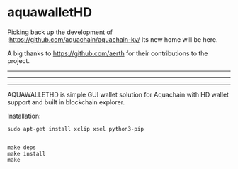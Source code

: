 # aquawalletHD

Picking back up the development of :https://github.com/aquachain/aquachain-kv/
Its new home will be here.

A big thanks to https://github.com/aerth for their contributions to the project.
___
_____
________

AQUAWALLETHD is simple GUI wallet solution for Aquachain with HD wallet support and built in blockchain explorer.

Installation:

```
sudo apt-get install xclip xsel python3-pip
```

```

make deps
make install
make

```
